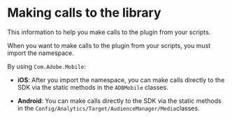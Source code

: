 # Making calls to the library

This information to help you make calls to the plugin from your scripts.

When you want to make calls to the plugin from your scripts, you must import the namespace.

By using `Com.Adobe.Mobile`:

* **iOS**: After you import the namespace, you can make calls directly to the SDK via the static methods in the `ADBMobile` classes. 

* **Android**: You can make calls directly to the SDK via the static methods in the `Config/Analytics/Target/AudienceManager/Media`classes.
